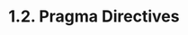 <!-- This file is generated automatically by infrastructure scripts. Please don't edit by hand. -->

# 1.2. Pragma Directives

```{ .ebnf #PragmaDirective }

```

<pre ebnf-snippet="PragmaDirective" style="display: none;"><a href="#PragmaDirective"><span class="k">PragmaDirective</span></a><span class="o"> = </span><span class="cm">(* pragma_keyword: *)</span><span class="o"> </span><a href="../06-keywords#PragmaKeyword"><span class="k">PRAGMA_KEYWORD</span></a><br /><span class="o">                  </span><span class="cm">(* pragma: *)</span><span class="o"> </span><a href="#Pragma"><span class="k">Pragma</span></a><br /><span class="o">                  </span><span class="cm">(* semicolon: *)</span><span class="o"> </span><a href="../07-punctuation#Semicolon"><span class="k">SEMICOLON</span></a><span class="o">;</span></pre>

```{ .ebnf #Pragma }

```

<pre ebnf-snippet="Pragma" style="display: none;"><a href="#Pragma"><span class="k">Pragma</span></a><span class="o"> = </span><span class="cm">(* variant: *)</span><span class="o"> </span><a href="#AbicoderPragma"><span class="k">AbicoderPragma</span></a><br /><span class="o">       | </span><span class="cm">(* variant: *)</span><span class="o"> </span><a href="#ExperimentalPragma"><span class="k">ExperimentalPragma</span></a><br /><span class="o">       | </span><span class="cm">(* variant: *)</span><span class="o"> </span><a href="#VersionPragma"><span class="k">VersionPragma</span></a><span class="o">;</span></pre>

```{ .ebnf #AbicoderPragma }

```

<pre ebnf-snippet="AbicoderPragma" style="display: none;"><a href="#AbicoderPragma"><span class="k">AbicoderPragma</span></a><span class="o"> = </span><span class="cm">(* abicoder_keyword: *)</span><span class="o"> </span><a href="#AbicoderKeyword"><span class="k">ABICODER_KEYWORD</span></a><br /><span class="o">                 </span><span class="cm">(* version: *)</span><span class="o"> </span><a href="../../05-expressions/06-identifiers#Identifier"><span class="k">IDENTIFIER</span></a><span class="o">;</span></pre>

```{ .ebnf #ExperimentalPragma }

```

<pre ebnf-snippet="ExperimentalPragma" style="display: none;"><a href="#ExperimentalPragma"><span class="k">ExperimentalPragma</span></a><span class="o"> = </span><span class="cm">(* experimental_keyword: *)</span><span class="o"> </span><a href="#ExperimentalKeyword"><span class="k">EXPERIMENTAL_KEYWORD</span></a><br /><span class="o">                     </span><span class="cm">(* feature: *)</span><span class="o"> </span><a href="#ExperimentalFeature"><span class="k">ExperimentalFeature</span></a><span class="o">;</span></pre>

```{ .ebnf #ExperimentalFeature }

```

<pre ebnf-snippet="ExperimentalFeature" style="display: none;"><a href="#ExperimentalFeature"><span class="k">ExperimentalFeature</span></a><span class="o"> = </span><span class="cm">(* variant: *)</span><span class="o"> </span><a href="../../05-expressions/06-identifiers#Identifier"><span class="k">IDENTIFIER</span></a><br /><span class="o">                    | </span><span class="cm">(* variant: *)</span><span class="o"> </span><a href="../../05-expressions/05-strings#StringLiteral"><span class="k">StringLiteral</span></a><span class="o">;</span></pre>

```{ .ebnf #VersionPragma }

```

<pre ebnf-snippet="VersionPragma" style="display: none;"><a href="#VersionPragma"><span class="k">VersionPragma</span></a><span class="o"> = </span><span class="cm">(* solidity_keyword: *)</span><span class="o"> </span><a href="#SolidityKeyword"><span class="k">SOLIDITY_KEYWORD</span></a><br /><span class="o">                </span><span class="cm">(* sets: *)</span><span class="o"> </span><a href="#VersionExpressionSets"><span class="k">VersionExpressionSets</span></a><span class="o">;</span></pre>

```{ .ebnf #VersionExpressionSets }

```

<pre ebnf-snippet="VersionExpressionSets" style="display: none;"><a href="#VersionExpressionSets"><span class="k">VersionExpressionSets</span></a><span class="o"> = </span><span class="cm">(* item: *)</span><span class="o"> </span><a href="#VersionExpressionSet"><span class="k">VersionExpressionSet</span></a><span class="o"> </span><span class="o">(</span><span class="cm">(* separator: *)</span><span class="o"> </span><a href="../07-punctuation#BarBar"><span class="k">BAR_BAR</span></a><span class="o"> </span><span class="cm">(* item: *)</span><span class="o"> </span><a href="#VersionExpressionSet"><span class="k">VersionExpressionSet</span></a><span class="o">)</span><span class="o">*</span><span class="o">;</span></pre>

```{ .ebnf #VersionExpressionSet }

```

<pre ebnf-snippet="VersionExpressionSet" style="display: none;"><a href="#VersionExpressionSet"><span class="k">VersionExpressionSet</span></a><span class="o"> = </span><span class="cm">(* item: *)</span><span class="o"> </span><a href="#VersionExpression"><span class="k">VersionExpression</span></a><span class="o">+</span><span class="o">;</span></pre>

```{ .ebnf #VersionExpression }

```

<pre ebnf-snippet="VersionExpression" style="display: none;"><a href="#VersionExpression"><span class="k">VersionExpression</span></a><span class="o"> = </span><span class="cm">(* variant: *)</span><span class="o"> </span><a href="#VersionRange"><span class="k">VersionRange</span></a><br /><span class="o">                  | </span><span class="cm">(* variant: *)</span><span class="o"> </span><a href="#VersionTerm"><span class="k">VersionTerm</span></a><span class="o">;</span></pre>

```{ .ebnf #VersionRange }

```

<pre ebnf-snippet="VersionRange" style="display: none;"><a href="#VersionRange"><span class="k">VersionRange</span></a><span class="o"> = </span><span class="cm">(* start: *)</span><span class="o"> </span><a href="#VersionLiteral"><span class="k">VersionLiteral</span></a><br /><span class="o">               </span><span class="cm">(* minus: *)</span><span class="o"> </span><a href="../07-punctuation#Minus"><span class="k">MINUS</span></a><br /><span class="o">               </span><span class="cm">(* end: *)</span><span class="o"> </span><a href="#VersionLiteral"><span class="k">VersionLiteral</span></a><span class="o">;</span></pre>

```{ .ebnf #VersionTerm }

```

<pre ebnf-snippet="VersionTerm" style="display: none;"><a href="#VersionTerm"><span class="k">VersionTerm</span></a><span class="o"> = </span><span class="cm">(* operator: *)</span><span class="o"> </span><a href="#VersionOperator"><span class="k">VersionOperator</span></a><span class="o">?</span><br /><span class="o">              </span><span class="cm">(* literal: *)</span><span class="o"> </span><a href="#VersionLiteral"><span class="k">VersionLiteral</span></a><span class="o">;</span></pre>

```{ .ebnf #VersionOperator }

```

<pre ebnf-snippet="VersionOperator" style="display: none;"><a href="#VersionOperator"><span class="k">VersionOperator</span></a><span class="o"> = </span><span class="cm">(* variant: *)</span><span class="o"> </span><a href="../07-punctuation#Caret"><span class="k">CARET</span></a><br /><span class="o">                | </span><span class="cm">(* variant: *)</span><span class="o"> </span><a href="../07-punctuation#Tilde"><span class="k">TILDE</span></a><br /><span class="o">                | </span><span class="cm">(* variant: *)</span><span class="o"> </span><a href="../07-punctuation#Equal"><span class="k">EQUAL</span></a><br /><span class="o">                | </span><span class="cm">(* variant: *)</span><span class="o"> </span><a href="../07-punctuation#LessThan"><span class="k">LESS_THAN</span></a><br /><span class="o">                | </span><span class="cm">(* variant: *)</span><span class="o"> </span><a href="../07-punctuation#GreaterThan"><span class="k">GREATER_THAN</span></a><br /><span class="o">                | </span><span class="cm">(* variant: *)</span><span class="o"> </span><a href="../07-punctuation#LessThanEqual"><span class="k">LESS_THAN_EQUAL</span></a><br /><span class="o">                | </span><span class="cm">(* variant: *)</span><span class="o"> </span><a href="../07-punctuation#GreaterThanEqual"><span class="k">GREATER_THAN_EQUAL</span></a><span class="o">;</span></pre>

```{ .ebnf #VersionLiteral }

```

<pre ebnf-snippet="VersionLiteral" style="display: none;"><a href="#VersionLiteral"><span class="k">VersionLiteral</span></a><span class="o"> = </span><span class="cm">(* variant: *)</span><span class="o"> </span><a href="#SimpleVersionLiteral"><span class="k">SimpleVersionLiteral</span></a><br /><span class="o">               | </span><span class="cm">(* variant: *)</span><span class="o"> </span><a href="#SingleQuotedVersionLiteral"><span class="k">SINGLE_QUOTED_VERSION_LITERAL</span></a><br /><span class="o">               | </span><span class="cm">(* variant: *)</span><span class="o"> </span><a href="#DoubleQuotedVersionLiteral"><span class="k">DOUBLE_QUOTED_VERSION_LITERAL</span></a><span class="o">;</span></pre>

```{ .ebnf #SimpleVersionLiteral }

```

<pre ebnf-snippet="SimpleVersionLiteral" style="display: none;"><a href="#SimpleVersionLiteral"><span class="k">SimpleVersionLiteral</span></a><span class="o"> = </span><span class="cm">(* item: *)</span><span class="o"> </span><a href="#VersionSpecifier"><span class="k">VERSION_SPECIFIER</span></a><span class="o"> </span><span class="o">(</span><span class="cm">(* separator: *)</span><span class="o"> </span><a href="../07-punctuation#Period"><span class="k">PERIOD</span></a><span class="o"> </span><span class="cm">(* item: *)</span><span class="o"> </span><a href="#VersionSpecifier"><span class="k">VERSION_SPECIFIER</span></a><span class="o">)</span><span class="o">*</span><span class="o">;</span></pre>

```{ .ebnf #VersionSpecifier }

```

<pre ebnf-snippet="VersionSpecifier" style="display: none;"><a href="#VersionSpecifier"><span class="k">VERSION_SPECIFIER</span></a><span class="o"> = </span><a href="#VersionSpecifierFragment"><span class="k">«VERSION_SPECIFIER_FRAGMENT»</span></a><span class="o">;</span></pre>

```{ .ebnf #SingleQuotedVersionLiteral }

```

<pre ebnf-snippet="SingleQuotedVersionLiteral" style="display: none;"><a href="#SingleQuotedVersionLiteral"><span class="k">SINGLE_QUOTED_VERSION_LITERAL</span></a><span class="o"> = </span><span class="s2">"'"</span><span class="o"> </span><a href="#VersionSpecifierFragment"><span class="k">«VERSION_SPECIFIER_FRAGMENT»</span></a><span class="o"> </span><span class="o">(</span><span class="s2">"."</span><span class="o"> </span><a href="#VersionSpecifierFragment"><span class="k">«VERSION_SPECIFIER_FRAGMENT»</span></a><span class="o">)</span><span class="o">*</span><span class="o"> </span><span class="s2">"'"</span><span class="o">;</span></pre>

```{ .ebnf #DoubleQuotedVersionLiteral }

```

<pre ebnf-snippet="DoubleQuotedVersionLiteral" style="display: none;"><a href="#DoubleQuotedVersionLiteral"><span class="k">DOUBLE_QUOTED_VERSION_LITERAL</span></a><span class="o"> = </span><span class="s2">'"'</span><span class="o"> </span><a href="#VersionSpecifierFragment"><span class="k">«VERSION_SPECIFIER_FRAGMENT»</span></a><span class="o"> </span><span class="o">(</span><span class="s2">"."</span><span class="o"> </span><a href="#VersionSpecifierFragment"><span class="k">«VERSION_SPECIFIER_FRAGMENT»</span></a><span class="o">)</span><span class="o">*</span><span class="o"> </span><span class="s2">'"'</span><span class="o">;</span></pre>

```{ .ebnf #VersionSpecifierFragment }

```

<pre ebnf-snippet="VersionSpecifierFragment" style="display: none;"><a href="#VersionSpecifierFragment"><span class="k">«VERSION_SPECIFIER_FRAGMENT»</span></a><span class="o"> = </span><span class="o">(</span><span class="s2">"0"</span><span class="o">…</span><span class="s2">"9"</span><span class="o"> | </span><span class="s2">"x"</span><span class="o"> | </span><span class="s2">"X"</span><span class="o"> | </span><span class="s2">"*"</span><span class="o">)</span><span class="o">+</span><span class="o">;</span></pre>

```{ .ebnf #AbicoderKeyword }

```

<pre ebnf-snippet="AbicoderKeyword" style="display: none;"><span class="cm">(* Never reserved *)</span><br /><a href="#AbicoderKeyword"><span class="k">ABICODER_KEYWORD</span></a><span class="o"> = </span><span class="s2">"abicoder"</span><span class="o">;</span></pre>

```{ .ebnf #ExperimentalKeyword }

```

<pre ebnf-snippet="ExperimentalKeyword" style="display: none;"><span class="cm">(* Never reserved *)</span><br /><a href="#ExperimentalKeyword"><span class="k">EXPERIMENTAL_KEYWORD</span></a><span class="o"> = </span><span class="s2">"experimental"</span><span class="o">;</span></pre>

```{ .ebnf #SolidityKeyword }

```

<pre ebnf-snippet="SolidityKeyword" style="display: none;"><span class="cm">(* Never reserved *)</span><br /><a href="#SolidityKeyword"><span class="k">SOLIDITY_KEYWORD</span></a><span class="o"> = </span><span class="s2">"solidity"</span><span class="o">;</span></pre>
